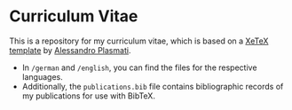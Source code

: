 # Curriculum Vitae

This is a repository for my curriculum vitae, which is based on a [XeTeX template](https://www.overleaf.com/latex/templates/professional-cv/wvqwpvrmrvkh) by [Alessandro Plasmati](https://plas.contact/).

+ In `/german` and `/english`, you can find the files for the respective languages.
+ Additionally, the `publications.bib` file contains bibliographic records of my publications for use with BibTeX.
